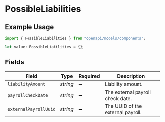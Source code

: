 # PossibleLiabilities

## Example Usage

```typescript
import { PossibleLiabilities } from "openapi/models/components";

let value: PossibleLiabilities = {};
```

## Fields

| Field                             | Type                              | Required                          | Description                       |
| --------------------------------- | --------------------------------- | --------------------------------- | --------------------------------- |
| `liabilityAmount`                 | *string*                          | :heavy_minus_sign:                | Liability amount.                 |
| `payrollCheckDate`                | *string*                          | :heavy_minus_sign:                | The external payroll check date.  |
| `externalPayrollUuid`             | *string*                          | :heavy_minus_sign:                | The UUID of the external payroll. |